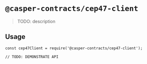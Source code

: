 # `@casper-contracts/cep47-client`

> TODO: description

## Usage

```
const cep47Client = require('@casper-contracts/cep47-client');

// TODO: DEMONSTRATE API
```
